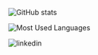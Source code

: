 ![GitHub stats](https://github-readme-stats-git-masterrstaa-rickstaa.vercel.app/api?username=ArnaudBuchholz&show_icons=true&bg_color=45,dfa8e4,634975&border_color=634975&text_color=ffffff&icon_color=000000&title_color=ffffff)

![Most Used Languages](https://github-readme-stats-git-masterrstaa-rickstaa.vercel.app/api/top-langs/?username=ArnaudBuchholz&langs_count=5&layout=compact&bg_color=45,dfa8e4,634975&border_color=634975&text_color=ffffff&icon_color=000000&title_color=ffffff)

[<img align="left" alt="linkedin" src="https://img.shields.io/badge/LinkedIn-0072b1?style=for-the-badge&logo=linkedin&logoColor=fff" />][linkedin]

[linkedin]: www.linkedin.com/in/arnaudbuchholz
